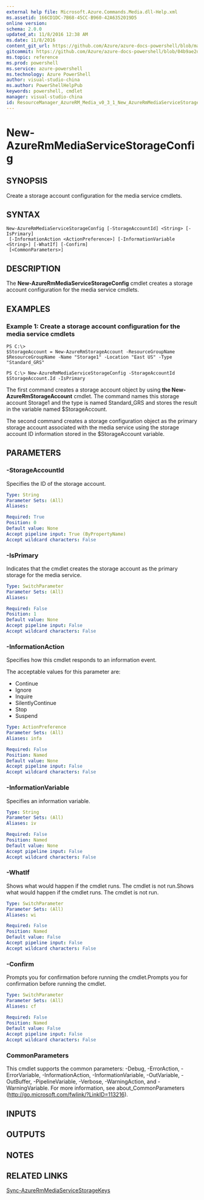 ```yaml
---
external help file: Microsoft.Azure.Commands.Media.dll-Help.xml
ms.assetid: 166CD1DC-7B68-45CC-B960-42A6352019D5
online version: 
schema: 2.0.0
updated_at: 11/8/2016 12:38 AM
ms.date: 11/8/2016
content_git_url: https://github.com/Azure/azure-docs-powershell/blob/master/azureps-cmdlets-docs/ResourceManager/AzureRM.Media/v0.3.1/New-AzureRmMediaServiceStorageConfig.md
gitcommit: https://github.com/Azure/azure-docs-powershell/blob/04b9ae2d1c44a3ada330f570237886794cede893/azureps-cmdlets-docs/ResourceManager/AzureRM.Media/v0.3.1/New-AzureRmMediaServiceStorageConfig.md
ms.topic: reference
ms.prod: powershell
ms.service: azure-powershell
ms.technology: Azure PowerShell
author: visual-studio-china
ms.author: PowerShellHelpPub
keywords: powershell, cmdlet
manager: visual-studio-china
id: ResourceManager_AzureRM_Media_v0_3_1_New_AzureRmMediaServiceStorageConfig_md
---
```


# New-AzureRmMediaServiceStorageConfig

## SYNOPSIS
Create a storage account configuration for the media service cmdlets.

## SYNTAX

```
New-AzureRmMediaServiceStorageConfig [-StorageAccountId] <String> [-IsPrimary]
 [-InformationAction <ActionPreference>] [-InformationVariable <String>] [-WhatIf] [-Confirm]
 [<CommonParameters>]
```

## DESCRIPTION
The **New-AzureRmMediaServiceStorageConfig** cmdlet creates a storage account configuration for the media service cmdlets.

## EXAMPLES

### Example 1: Create a storage account configuration for the media service cmdlets
```
PS C:\>
$StorageAccount = New-AzureRmStorageAccount -ResourceGroupName $ResourceGroupName -Name "Storage1" -Location "East US" -Type "Standard_GRS"

PS C:\> New-AzureRmMediaServiceStorageConfig -StorageAccountId $StorageAccount.Id -IsPrimary
```

The first command creates a storage account object by using **the New-AzureRmStorageAccount** cmdlet.
The command names this storage account Storage1 and the type is named Standard_GRS and stores the result in the variable named $StorageAccount.

The second command creates a storage configuration object as the primary storage account associated with the media service using the storage account ID information stored in the $StorageAccount variable.

## PARAMETERS

### -StorageAccountId
Specifies the ID of the storage account.

```yaml
Type: String
Parameter Sets: (All)
Aliases: 

Required: True
Position: 0
Default value: None
Accept pipeline input: True (ByPropertyName)
Accept wildcard characters: False
```

### -IsPrimary
Indicates that the cmdlet creates the storage account as the primary storage for the media service.

```yaml
Type: SwitchParameter
Parameter Sets: (All)
Aliases: 

Required: False
Position: 1
Default value: None
Accept pipeline input: False
Accept wildcard characters: False
```

### -InformationAction
Specifies how this cmdlet responds to an information event.

The acceptable values for this parameter are:

- Continue
- Ignore
- Inquire
- SilentlyContinue
- Stop
- Suspend

```yaml
Type: ActionPreference
Parameter Sets: (All)
Aliases: infa

Required: False
Position: Named
Default value: None
Accept pipeline input: False
Accept wildcard characters: False
```

### -InformationVariable
Specifies an information variable.

```yaml
Type: String
Parameter Sets: (All)
Aliases: iv

Required: False
Position: Named
Default value: None
Accept pipeline input: False
Accept wildcard characters: False
```

### -WhatIf
Shows what would happen if the cmdlet runs.
The cmdlet is not run.Shows what would happen if the cmdlet runs.
The cmdlet is not run.

```yaml
Type: SwitchParameter
Parameter Sets: (All)
Aliases: wi

Required: False
Position: Named
Default value: False
Accept pipeline input: False
Accept wildcard characters: False
```

### -Confirm
Prompts you for confirmation before running the cmdlet.Prompts you for confirmation before running the cmdlet.

```yaml
Type: SwitchParameter
Parameter Sets: (All)
Aliases: cf

Required: False
Position: Named
Default value: False
Accept pipeline input: False
Accept wildcard characters: False
```

### CommonParameters
This cmdlet supports the common parameters: -Debug, -ErrorAction, -ErrorVariable, -InformationAction, -InformationVariable, -OutVariable, -OutBuffer, -PipelineVariable, -Verbose, -WarningAction, and -WarningVariable. For more information, see about_CommonParameters (http://go.microsoft.com/fwlink/?LinkID=113216).

## INPUTS

## OUTPUTS

## NOTES

## RELATED LINKS

[Sync-AzureRmMediaServiceStorageKeys](xref:ResourceManager/AzureRM.Media/v0.3.1/Sync-AzureRmMediaServiceStorageKeys.md)


